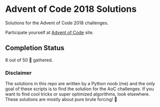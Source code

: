 # Advent of Code 2018 Solutions #

Solutions for the Advent of Code 2018 challenges.

Participate yourself at [Advent of Code](https://adventofcode.com/2018) site.

## Completion Status ##

8 out of 50 🌟 gathered.

### Disclaimer ###

The solutions in this repo are written by a Python noob (me) and the only goal
of these scripts is to find the solution for the AoC challenges.
If you want to find cool tricks or super optimized algorithms, look elsewhere.
These solutions are mostly about pure brute forcing! 💪